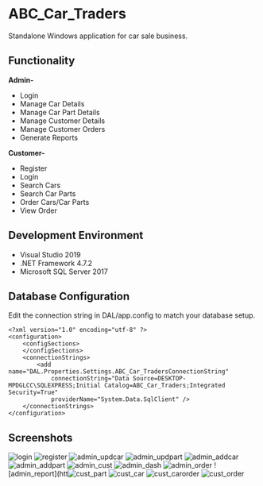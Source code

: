 # ABC_Car_Traders
Standalone Windows application for car sale business.

## Functionality
**Admin-**
 - Login
 - Manage Car Details
 - Manage Car Part Details
 - Manage Customer Details
 - Manage Customer Orders
 - Generate Reports
 
 
**Customer-**
 - Register
 - Login
 - Search Cars
 - Search Car Parts
 - Order Cars/Car Parts
 - View Order

## Development Environment

 - Visual Studio 2019
 - .NET Framework 4.7.2
 - Microsoft SQL Server 2017

## Database Configuration
Edit the connection string in DAL/app.config to match your database setup.

    <?xml version="1.0" encoding="utf-8" ?>
    <configuration>
        <configSections>
        </configSections>
        <connectionStrings>
            <add name="DAL.Properties.Settings.ABC_Car_TradersConnectionString"
                connectionString="Data Source=DESKTOP-MPDGLCC\SQLEXPRESS;Initial Catalog=ABC_Car_Traders;Integrated Security=True"
                providerName="System.Data.SqlClient" />
        </connectionStrings>
    </configuration>
  
## Screenshots
![login](https://user-images.githubusercontent.com/70063725/170936606-878d289c-8813-4c3e-b1d5-6c245b58768f.PNG)
![register](https://user-images.githubusercontent.com/70063725/170936624-769c6d50-4ba3-403a-89c1-3e679918ca24.PNG)
![admin_updcar](https://user-images.githubusercontent.com/70063725/170936709-6a71153f-06f2-491f-a55c-cb6ca104bc38.PNG)
![admin_updpart](https://user-images.githubusercontent.com/70063725/170936723-b6908e11-af1e-429c-ab9e-04517b1b17fc.PNG)
![admin_addcar](https://user-images.githubusercontent.com/70063725/170936726-50918b1b-b9cb-44a6-9881-c5d49e100de8.PNG)
![admin_addpart](https://user-images.githubusercontent.com/70063725/170936733-bcd61df2-1da1-4a79-a904-10e84381dcd0.PNG)
![admin_cust](https://user-images.githubusercontent.com/70063725/170936737-41455857-d5f5-4f8e-b14a-30a820e4a0fa.PNG)
![admin_dash](https://user-images.githubusercontent.com/70063725/170936746-39b5a56c-f6ec-479e-8576-f711898ff65f.PNG)
![admin_order](https://user-images.githubusercontent.com/70063725/170936750-c3c10f73-b8a6-42bd-903d-0487428a7059.PNG)
![admin_report](htt![cust_part](https://user-images.githubusercontent.com/70063725/170936794-d7eb1137-a4fc-4aae-be1d-2228030dc5db.PNG)
![cust_car](https://user-images.githubusercontent.com/70063725/170936815-e502acd4-f4dc-446c-892c-dd11a9bce3ca.PNG)
![cust_carorder](https://user-images.githubusercontent.com/70063725/170936819-0495335f-b702-46cf-aea8-4c4192e0652a.PNG)
![cust_order](https://user-images.githubusercontent.com/70063725/170936826-2eedcb38-d573-4bac-99b5-42ae6a43fcc4.PNG)
